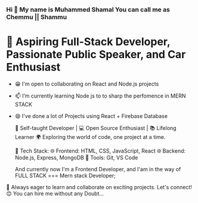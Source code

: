 
### Hi 👋 My name is Muhammed Shamal You can call me as Chemmu || Shammu

<!--
**Muhammed-shamal/Muhammed-Shamal** is a ✨ _special_ ✨ repository because its `README.md` (this file) appears on your GitHub profile. -->
# 🚀 Aspiring Full-Stack Developer, Passionate Public Speaker, and Car Enthusiast

- 😁 I'm open to collaborating on React and Node.js projects
- 📫 I’m currently learning Node js to to sharp the perfomence in MERN STACK
- 😄 I've done a lot of Projects using React + Firebase Database

  🚀 Self-taught Developer | 💻 Open Source Enthusiast | 📚 Lifelong Learner
  🌍 Exploring the world of code, one project at a time.

  🔧 Tech Stack:
  🌐 Frontend: HTML, CSS, JavaScript, React
  🌐 Backend: Node.js, Express, MongoDB
  🚀 Tools: Git, VS Code

  And currently now I'm a Frontend Developer, and I'am in the way of FULL STACK === Mern stack Developer;

🌱 Always eager to learn and collaborate on exciting projects. Let's connect!
😊 You can hire me without any Doubt...
